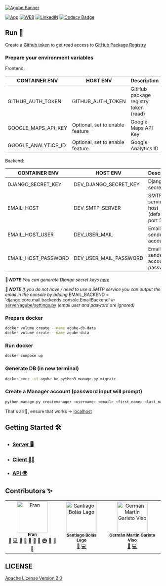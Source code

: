 [![Agube Banner](https://raw.githubusercontent.com/AvailaOSS/.github/main/assets/Agube_Banner.png)](https://github.com/AvailaOSS)

[![App](https://img.shields.io/badge/App-Agube-lightgreen.svg)](https://www.agube.availa.eu)
[![WEB](https://img.shields.io/badge/Web-Availa-lightblue.svg)](https://www.availa.eu)
[![LinkedIN](https://img.shields.io/badge/LinkedIn-Availa-blue.svg)](https://www.linkedin.com/company/team-availa)
[![Codacy Badge](https://app.codacy.com/project/badge/Grade/855a8e18df374aa3b65c206ecda5c077)](https://www.codacy.com/gh/AvailaOSS/agube/dashboard?utm_source=github.com&amp;utm_medium=referral&amp;utm_content=AvailaOSS/agube&amp;utm_campaign=Badge_Grade)

## Run 🚀

Create a [Github token](https://docs.github.com/en/authentication/keeping-your-account-and-data-secure/creating-a-personal-access-token) to get read access to [GitHub Package Registry](https://npm.pkg.github.com)

### Prepare your environment variables

Frontend:

| CONTAINER ENV            | HOST ENV                         | Description                          |
|--------------------------|----------------------------------|--------------------------------------|
| GITHUB_AUTH_TOKEN        | GITHUB_AUTH_TOKEN                | GitHub package registry token (read) |
| GOOGLE_MAPS_API_KEY      | Optional, set to enable feature  | Google Maps API Key                  |
| GOOGLE_ANALYTICS_ID      | Optional, set to enable feature  | Google Analytics ID                  |

Backend:

| CONTAINER ENV            | HOST ENV                         | Description                          |
|--------------------------|----------------------------------|--------------------------------------|
| DJANGO_SECRET_KEY        | DEV_DJANGO_SECRET_KEY            | Django secret key                    |
| EMAIL_HOST               | DEV_SMTP_SERVER                  | SMTP service host (default port 587) |
| EMAIL_HOST_USER          | DEV_USER_MAIL                    | Email sender account                 |
| EMAIL_HOST_PASSWORD      | DEV_USER_MAIL_PASSWORD           | Email sender account password        |

📑 ___NOTE___ _You can generate Django secret keys [here](https://djecrety.ir/)_

📑 ___NOTE___ _If you do not have / need to use a SMTP service you can output the email in the console by adding_ EMAIL_BACKEND = 'django.core.mail.backends.console.EmailBackend' _in_ [server/agube/settings.py](server/agube/settings.py) _(email user and pasword are ignored)_

### Prepare docker

```bash
docker volume create --name agube-db-data
docker volume create --name agube-data
```

### Run docker

```bash
docker compose up
```

### Generate DB (in new terminal)

```bash
docker exec -it agube-be python3 manage.py migrate
```

### Create a Manager account (password input will prompt)

```bash
python manage.py createmanager <username> <email> <first_name> <last_name> <phone_number>
```

That's all 🥳, ensure that works -> [localhost](http://localhost:8080)

## Getting Started 🛠️

- ### [Server 🖥️](/server/README.md)
- ### [Client 👨‍💻](/client/README.md)
- ### [API 🌍](/api/README.md)

## Contributors ✨

<!-- ALL-CONTRIBUTORS-LIST:START - Do not remove or modify this section -->
<!-- prettier-ignore-start -->
<!-- markdownlint-disable -->
<table>
  <tbody>
    <tr>
      <td align="center"><a href="https://www.linkedin.com/in/fran-abril-a8424419a/"><img src="https://avatars.githubusercontent.com/u/10210729?v=4?s=100" width="100px;" alt="Fran"/><br /><sub><b>Fran</b></sub></a><br /><a href="#projectManagement-Fran-Abril" title="Project Management">📆</a> <a href="https://github.com/AvailaOSS/agube/commits?author=Fran-Abril" title="Code">💻</a> <a href="#design-Fran-Abril" title="Design">🎨</a> <a href="https://github.com/AvailaOSS/agube/issues?q=author%3AFran-Abril" title="Bug reports">🐛</a> <a href="#business-Fran-Abril" title="Business development">💼</a> <a href="https://github.com/AvailaOSS/agube/commits?author=Fran-Abril" title="Documentation">📖</a> <a href="#ideas-Fran-Abril" title="Ideas, Planning, & Feedback">🤔</a> <a href="#infra-Fran-Abril" title="Infrastructure (Hosting, Build-Tools, etc)">🚇</a> <a href="#maintenance-Fran-Abril" title="Maintenance">🚧</a> <a href="#research-Fran-Abril" title="Research">🔬</a> <a href="https://github.com/AvailaOSS/agube/pulls?q=is%3Apr+reviewed-by%3AFran-Abril" title="Reviewed Pull Requests">👀</a></td>
      <td align="center"><a href="https://www.linkedin.com/in/santiago-bol%C3%A1s-lago-202b60194/"><img src="https://avatars.githubusercontent.com/u/115986710?v=4?s=100" width="100px;" alt="Santiago Bolás Lago"/><br /><sub><b>Santiago Bolás Lago</b></sub></a><br /><a href="#projectManagement-Zumito93" title="Project Management">📆</a> <a href="https://github.com/AvailaOSS/agube/commits?author=Zumito93" title="Code">💻</a></td>
      <td align="center"><a href="https://www.linkedin.com/in/germán-martín-garisto-viso-96905ab7/"><img src="https://avatars.githubusercontent.com/u/750404?v=4?s=100" width="100px;" alt="Germán  Martín Garisto Viso"/><br /><sub><b>Germán  Martín Garisto Viso</b></sub></a><br /><a href="#projectManagement-German14" title="Project Management">📆</a> <a href="https://github.com/AvailaOSS/agube/commits?author=German14" title="Code">💻</a></td>
    </tr>
  </tbody>
</table>

<!-- markdownlint-restore -->
<!-- prettier-ignore-end -->

<!-- ALL-CONTRIBUTORS-LIST:END -->

## LICENSE

[Apache License Version 2.0](LICENSE.md)